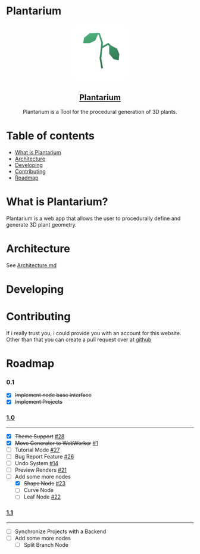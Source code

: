 # Plantarium

<div align="center">

<img src="frontend/public/favicon/favicon.svg" width="30%"/>

<a href="https://jim-fx.com/plant/"><h2 align="center">Plantarium</h2></a>

  <p align="center">
    Plantarium is a Tool for the procedural generation of 3D plants.
  </p>

</div>

# Table of contents

- [What is Plantarium](#WhatisPlantarium?)
- [Architecture](#Architecture)
- [Developing](#Developing)
- [Contributing](#Contributing)
- [Roadmap](#Roadmap)

# What is Plantarium?

Plantarium is a web app that allows the user to procedurally define and generate 3D plant geometry.

# Architecture

See [Architecture.md](./ARCHITECTURE.md)

# Developing

# Contributing

If i really trust you, i could provide you with an account for this website. Other than that you can create a pull request over at [github](https://github.com/jim-fx/plantarium)

# Roadmap

### 0.1

- [x] ~~Implement node base interface~~
- [x] ~~Implement Projects~~

### [1.0](https://git.jim-fx.com/max/plantarium/milestone/1)

---

- [x] ~~Theme Support~~ [#28](https://git.jim-fx.com/max/plantarium/issues/28)
- [x] ~~Move Generator to WebWorker~~ [#1](https://git.jim-fx.com/max/plantarium/issues/1)
- [ ] Tutorial Mode [#27](https://git.jim-fx.com/max/plantarium/issues/27)
- [ ] Bug Report Feature [#26](https://git.jim-fx.com/max/plantarium/issues/26)
- [ ] Undo System [#14](https://git.jim-fx.com/max/plantarium/issues/14)
- [ ] Preview Renders [#21](https://git.jim-fx.com/max/plantarium/issues/21)
- [ ] Add some more nodes
  - [x] ~~Shape Node~~ [#23](https://git.jim-fx.com/max/plantarium/issues/23)
  - [ ] Curve Node
  - [ ] Leaf Node [#22](https://git.jim-fx.com/max/plantarium/issues/22)

### [1.1](https://git.jim-fx.com/max/plantarium/milestone/2)

---

- [ ] Synchronize Projects with a Backend
- [ ] Add some more nodes
  - [ ] Split Branch Node
